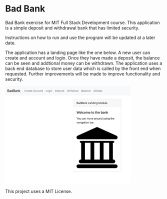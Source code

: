 # Bad Bank
Bad Bank exercise for MIT Full Stack Development course.  This application is a simple deposit and withdrawal bank that has limited security. 

Instructions on how to run and use the program will be updated at a later date. 

The application has a landing page like the one below.  A new user can create and account and login.  Once they have made a deposit, the balance can be seen and addtional money can be withdrawn.  The application uses a back end database to store user data which is called by the front end when requested.  Further improvements will be made to improve functionality and security. 

<img src="Bad Bank Landing Page.png" width="400"/>

This project uses a MIT License. 
